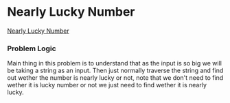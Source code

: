 # Nearly Lucky Number
[Nearly Lucky Number](https://codeforces.com/problemset/problem/110/A)

### Problem Logic
Main thing in this problem is to understand that as the input is so big we will be taking a string as an input.
Then just normally traverse the string and find out wether the number is nearly lucky or not, note that we don't need to find wether it is lucky number or not we just need to find wether it is nearly lucky.